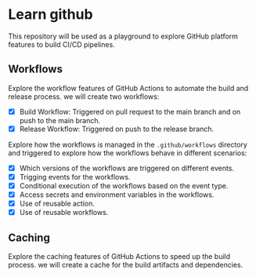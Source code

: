 # Learn github

This repository will be used as a playground to explore GitHub platform features to build CI/CD pipelines.



## Workflows

Explore the workflow features of GitHub Actions to automate the build and release process. we will create two workflows:

- [x] Build Workflow: Triggered on pull request to the main branch and on push to the main branch.
- [x] Release Workflow: Triggered on push to the release branch.

Explore how the workflows is managed in the `.github/workflows` directory and triggered to explore how the workflows behave in different scenarios:

- [x] Which versions of the workflows are triggered on different events.
- [x] Trigging events for the workflows.
- [x] Conditional execution of the workflows based on the event type.
- [x] Access secrets and environment variables in the workflows.
- [x] Use of reusable action.
- [x] Use of reusable workflows.

## Caching 

Explore the caching features of GitHub Actions to speed up the build process. we will create a cache for the build artifacts and dependencies.
